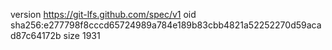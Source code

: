 version https://git-lfs.github.com/spec/v1
oid sha256:e277798f8cccd65724989a784e189b83cbb4821a52252270d59acad87c64172b
size 1931
